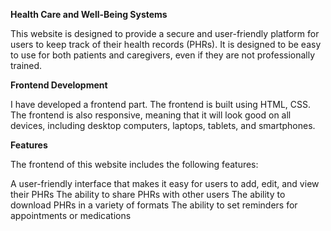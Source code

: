 **Health Care and Well-Being Systems**


This website is designed to provide a secure and user-friendly platform for users to keep track of their health records (PHRs). It is designed to be easy to use for both patients and caregivers, even if they are not professionally trained.

**Frontend Development**

I have developed a frontend part. The frontend is built using HTML, CSS. The frontend is also responsive, meaning that it will look good on all devices, including desktop computers, laptops, tablets, and smartphones.

**Features**

The frontend of this website includes the following features:

A user-friendly interface that makes it easy for users to add, edit, and view their PHRs
The ability to share PHRs with other users
The ability to download PHRs in a variety of formats
The ability to set reminders for appointments or medications
